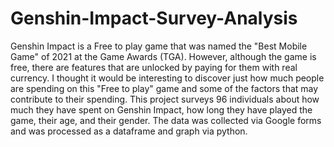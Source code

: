 # Genshin-Impact-Survey-Analysis
Genshin Impact is a Free to play game that was named the "Best Mobile Game" of 2021 at the Game Awards (TGA). However, although the game is free, there are features that are unlocked by paying for them with real currency. I thought it would be interesting to discover just how much people are spending on this "Free to play" game and some of the factors that may contribute to their spending. This project surveys 96 individuals about how much they have spent on Genshin Impact, how long they have played the game, their age, and their gender. The data was collected via Google forms and was processed as a dataframe and graph via python. 
